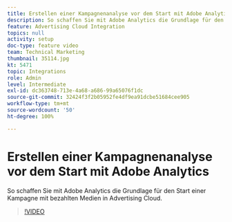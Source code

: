 ```yaml
---
title: Erstellen einer Kampagnenanalyse vor dem Start mit Adobe Analytics
description: So schaffen Sie mit Adobe Analytics die Grundlage für den Start einer Kampagne mit bezahlten Medien in Advertising Cloud.
feature: Advertising Cloud Integration
topics: null
activity: setup
doc-type: feature video
team: Technical Marketing
thumbnail: 35114.jpg
kt: 5471
topic: Integrations
role: Admin
level: Intermediate
exl-id: dc363748-713e-4a68-a686-99a65076f1dc
source-git-commit: 32424f3f2b05952fe4df9ea91dcbe51684cee905
workflow-type: tm+mt
source-wordcount: '50'
ht-degree: 100%

---
```


# Erstellen einer Kampagnenanalyse vor dem Start mit Adobe Analytics

So schaffen Sie mit Adobe Analytics die Grundlage für den Start einer Kampagne mit bezahlten Medien in Advertising Cloud.

>[!VIDEO](https://video.tv.adobe.com/v/35114/?quality=12&learn=on)
